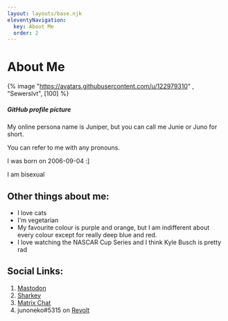 ```yaml
---
layout: layouts/base.njk
eleventyNavigation:
  key: About Me
  order: 2
---
```

# About Me

{% image "https://avatars.githubusercontent.com/u/122979310" , "Sewerslvt", [100] %}
##### GitHub profile picture

My online persona name is Juniper, but you can call me Junie or Juno for short. 

You can refer to me with any pronouns.

I was born on 2006-09-04 :]

I am bisexual

## Other things about me:
- I love cats
- I'm vegetarian
- My favourite colour is purple and orange, but I am indifferent about every colour except for really deep blue and red.
- I love watching the NASCAR Cup Series and I think Kyle Busch is pretty rad

## Social Links:
1. [Mastodon](https://toot.community/@nmj)
2. [Sharkey](https://kitty.social/@nmj)
3. [Matrix Chat](https://matrix.to/#/@notmyjunie:catgirl.cloud)
4. junoneko#5315 on [Revolt](https://revolt.chat)
